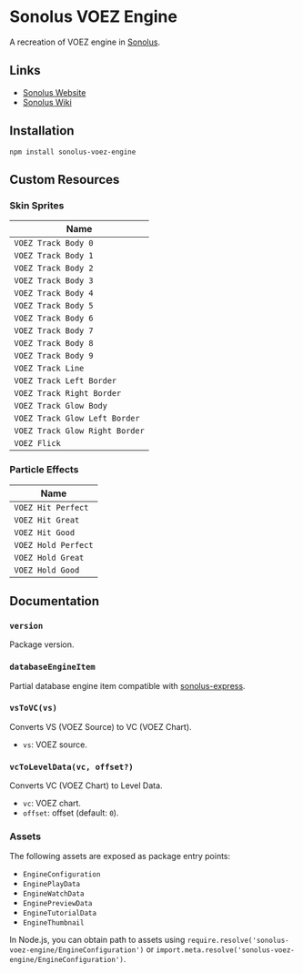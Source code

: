 # Sonolus VOEZ Engine

A recreation of VOEZ engine in [Sonolus](https://sonolus.com).

## Links

- [Sonolus Website](https://sonolus.com)
- [Sonolus Wiki](https://github.com/NonSpicyBurrito/sonolus-wiki)

## Installation

```
npm install sonolus-voez-engine
```

## Custom Resources

### Skin Sprites

| Name                           |
| ------------------------------ |
| `VOEZ Track Body 0`            |
| `VOEZ Track Body 1`            |
| `VOEZ Track Body 2`            |
| `VOEZ Track Body 3`            |
| `VOEZ Track Body 4`            |
| `VOEZ Track Body 5`            |
| `VOEZ Track Body 6`            |
| `VOEZ Track Body 7`            |
| `VOEZ Track Body 8`            |
| `VOEZ Track Body 9`            |
| `VOEZ Track Line`              |
| `VOEZ Track Left Border`       |
| `VOEZ Track Right Border`      |
| `VOEZ Track Glow Body`         |
| `VOEZ Track Glow Left Border`  |
| `VOEZ Track Glow Right Border` |
| `VOEZ Flick`                   |

### Particle Effects

| Name                |
| ------------------- |
| `VOEZ Hit Perfect`  |
| `VOEZ Hit Great`    |
| `VOEZ Hit Good`     |
| `VOEZ Hold Perfect` |
| `VOEZ Hold Great`   |
| `VOEZ Hold Good`    |

## Documentation

### `version`

Package version.

### `databaseEngineItem`

Partial database engine item compatible with [sonolus-express](https://github.com/NonSpicyBurrito/sonolus-express).

### `vsToVC(vs)`

Converts VS (VOEZ Source) to VC (VOEZ Chart).

- `vs`: VOEZ source.

### `vcToLevelData(vc, offset?)`

Converts VC (VOEZ Chart) to Level Data.

- `vc`: VOEZ chart.
- `offset`: offset (default: `0`).

### Assets

The following assets are exposed as package entry points:

- `EngineConfiguration`
- `EnginePlayData`
- `EngineWatchData`
- `EnginePreviewData`
- `EngineTutorialData`
- `EngineThumbnail`

In Node.js, you can obtain path to assets using `require.resolve('sonolus-voez-engine/EngineConfiguration')` or `import.meta.resolve('sonolus-voez-engine/EngineConfiguration')`.
